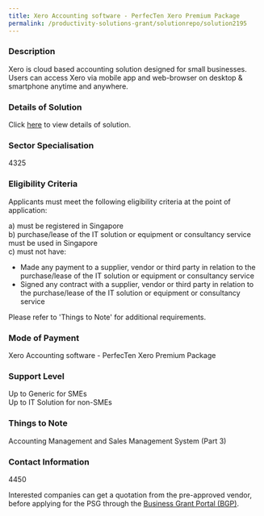 ```yaml
---
title: Xero Accounting software - PerfecTen Xero Premium Package
permalink: /productivity-solutions-grant/solutionrepo/solution2195
---
```


### Description

Xero is cloud based accounting solution designed for small businesses. Users can access Xero via mobile app and web-browser on desktop & smartphone anytime and anywhere.

### Details of Solution

Click <a href='Perfecten Corporate Services Pte Ltd' target='_blank' rel='noopener'>here</a> to view details of solution.

### Sector Specialisation

4325

### Eligibility Criteria

Applicants must meet the following eligibility criteria at the point of application:

a) must be registered in Singapore <br>
b) purchase/lease of the IT solution or equipment or consultancy service must be used in Singapore <br>
c) must not have:
- Made any payment to a supplier, vendor or third party in relation to the purchase/lease of the IT solution or equipment or consultancy service
- Signed any contract with a supplier, vendor or third party in relation to the purchase/lease of the IT solution or equipment or consultancy service

Please refer to 'Things to Note' for additional requirements.

### Mode of Payment
Xero Accounting software - PerfecTen Xero Premium Package

### Support Level
Up to Generic for SMEs <br>
Up to IT Solution for non-SMEs

### Things to Note
Accounting Management and Sales Management System (Part 3)

### Contact Information
4450

Interested companies can get a quotation from the pre-approved vendor, before applying for the PSG through the <a target='_blank' rel='noopener' href='https://www.businessgrants.gov.sg/'>Business Grant Portal (BGP)</a>.
